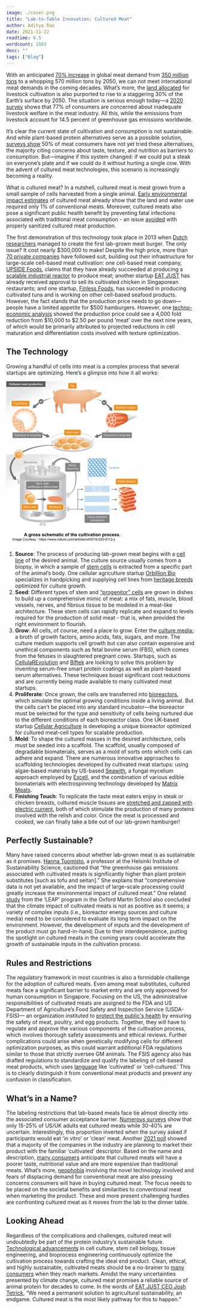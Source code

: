 ```yaml
---
image: ./cover.png
title: "Lab-to-Table Innovation: Cultured Meat"
author: Aditya Rao
date: 2021-11-22
readtime: 6.5
wordcount: 1503
desc: ""
tags: ["Blog"]
---
```


With an anticipated [70% increase](http://www.fao.org/fileadmin/templates/wsfs/docs/Issues_papers/HLEF2050_Global_Agriculture.pdf) in global meat demand from [350 million tons](https://www.theworldcounts.com/challenges/consumption/foods-and-beverages/world-consumption-of-meat/story) to a whopping 570 million tons by 2050, we can not meet international meat demands in the coming decades. What’s more, the [land allocated](http://www.fao.org/3/ar591e/ar591e.pdf) for livestock cultivation is also purported to rise to a staggering 30% of the Earth’s surface by 2050. The situation is serious enough today—a [2020 survey](https://www.aspca.org/shopwithyourheart/business-and-farmer-resources/aspca-surveys) shows that 77% of consumers are concerned about inadequate livestock welfare in the meat industry. All this, while the emissions from livestock account for 14.5 percent of greenhouse gas emissions worldwide.

It’s clear the current state of cultivation and consumption is not sustainable. And while plant-based protein alternatives serve as a possible solution, [surveys show](https://foodinsight.org/wp-content/uploads/2020/01/IFIC-Plant-Alternative-to-Animal-Meat-Survey.pdf) 50% of meat consumers have not yet tried these alternatives, the majority citing concerns about taste, texture, and nutrition as barriers to consumption. But—imagine if this system changed: if we could put a steak on everyone’s plate and if we could do it without hurting a single cow. With the advent of cultured meat technologies, this scenario is increasingly becoming a reality.

What is cultured meat? In a nutshell, cultured meat is meat grown from a small sample of cells harvested from a single animal. [Early environmental impact estimates](https://pubs.acs.org/doi/10.1021/es200130u) of cultured meat already show that the land and water use required only 1% of conventional meats. Moreover, cultured meats also pose a significant public health benefit by preventing fatal infections associated with traditional meat consumption - an issue [avoided](https://www.foodsafetynews.com/2017/01/clean-safe-humane-producers-say-lab-meat-is-a-triple-win/) with properly sanitized cultured meat production.

The first demonstration of this technology took place in 2013 when [Dutch researchers](https://www.eatthis.com/lab-grown-meat/#:~:text=The%20short%20history%20of%20meat,of%20billions%20of%20cow%20cells.) managed to create the first lab-grown meat burger. The only issue? It cost nearly $300,000 to make! Despite the high price, more than [70 private companies](https://gfi.org/resource/cultivated-meat-eggs-and-dairy-state-of-the-industry-report/) have followed suit, building out their infrastructure for large-scale cell-based meat cultivation: one cell-based meat company, [UPSIDE Foods](https://www.upsidefoods.com/news), claims that they have already succeeded at producing a [scalable industrial reactor](https://www.fooddive.com/news/upside-foods-cultivated-cell-based-meat-plant-epic/609182/) to produce meat; another startup [EAT JUST](https://www.greenqueen.com.hk/breaking-eat-just-wins-worlds-first-regulatory-approval-for-cell-based-meat-in-singapore/) has already received approval to sell its cultivated chicken in Singaporean restaurants; and one startup, [Finless Foods](https://finlessfoods.com/about/#products), has succeeded in producing cultivated tuna and is working on other cell-based seafood products. However, the fact stands that the production price needs to go down—people have a limited appetite for $500 hamburgers. However, one [techno-economic analysis](https://cedelft.eu/publications/tea-of-cultivated-meat/) showed the production price could see a 4,000 fold reduction from $10,000 to $2.50 per pound ‘meat’ over the next nine years, of which would be primarily attributed to projected reductions in cell maturation and differentiation costs involved with texture optimization.

## The Technology

Growing a handful of cells into meat is a complex process that several startups are optimizing. Here’s a glimpse into how it all works:

![Process](diagram.png)

1. **Source**: The process of producing lab-grown meat begins with a [cell line](https://gfi.org/science/the-science-of-cultivated-meat/deep-dive-cultivated-meat-cell-lines/) of the desired animal. The culture source usually comes from a biopsy, in which a sample of [stem cells](https://medlineplus.gov/stemcells.html#:~:text=Stem%20cells%20are%20cells%20with,repair%20system%20for%20the%20body.&text=They%20are%20unspecialized%2C%20so%20they,blood%20cells%2C%20and%20brain%20cells) is extracted from a specific part of the animal’s body. One cellular agriculture startup [Orbillion Bio](https://www.foodnavigator-usa.com/Article/2021/05/17/Orbillion-Bio-founder-on-scaling-up-cell-cultured-meat-We-need-smart-people-money-and-time-and-this-will-be-solved.-I-have-no-doubt-about-it) specializes in handpicking and supplying cell lines from [heritage breeds](https://homestead.motherearthnews.com/heritage-breeds-matter/) optimized for culture growth.
2. **Seed**: Different types of stem and [“progenitor” cells](https://www.technologynetworks.com/cell-science/articles/what-are-progenitor-cells-exploring-neural-myeloid-and-hematopoietic-progenitor-cells-329519#:~:text=Progenitor%20cells%20are%20descendants%20of,the%20same%20tissue%20or%20organ.) are grown in dishes to build up a comprehensive mimic of meat: a mix of fats, muscle, blood vessels, nerves, and fibrous tissue to be modeled in a meat-like architecture. These stem cells can rapidly replicate and expand to levels required for the production of solid meat - that is, when provided the right environment to flourish.
3. **Grow**: All cells, of course, need a place to grow. Enter the [culture media:](https://www.nature.com/articles/s43016-020-0112-z#Sec4) a broth of growth factors, amino acids, fats, sugars, and more. The culture medium supports cell growth but can also contain expensive and unethical components such as fetal bovine serum (FBS), which comes from the fetuses in slaughtered pregnant cows. Startups, such as [CellulaREvolution](https://www.cellularevolution.co.uk/) and [Biftek](http://biftek.co/#services) are looking to solve this problem by inventing serum-free smart protein coatings as well as plant-based serum alternatives. These techniques boast significant cost reductions and are currently being made available to many cultivated meat startups.
4. **Proliferate**: Once grown, the cells are transferred into [bioreactors](https://www.nature.com/articles/s43016-020-0112-z#Sec5), which simulate the optimal growing conditions inside a living animal. But the cells can’t be placed into any standard incubator—the bioreactor must be selected for the type and sensitivity of cells being nurtured due to the different conditions of each bioreactor class. One UK-based startup [Cellular Agriculture](https://www.cellularagriculture.co.uk/) is developing a unique bioreactor optimized for cultured meat-cell types for scalable production.
5. **Mold**: To shape the cultured masses in the desired architecture, cells must be seeded into a scaffold. The scaffold, usually composed of degradable biomaterials, serves as a mold of sorts onto which cells can adhere and expand. There are numerous innovative approaches to scaffolding technologies developed by cultivated meat startups: using algae-based materials by US-based [Seawith](http://seawith.net/en/), a fungal mycelium approach employed by [Excell](https://www.excell.bio/), and the combination of various edible biomaterials with electrospinning technology developed by [Matrix Meats](https://www.matrixmeats.com/).
6. **Finishing Touch**: To replicate the taste meat eaters enjoy in steak or chicken breasts, cultured muscle tissues are [stretched and zapped with electric current](https://gfi.org/science/the-science-of-cultivated-meat/), both of which stimulate the production of many proteins involved with the relish and color. Once the meat is processed and cooked, we can finally take a bite out of our lab-grown hamburger!

## Perfectly Sustainable?

Many have raised concerns about whether lab-grown meat is as sustainable as it promises. [Hanna Tuomisto](embopress.org/doi/full/10.15252/embr.201847395), a professor at the Helsinki Institute of Sustainability Science, cautioned that “the greenhouse gas emissions associated with cultivated meats is significantly higher than plant protein substitutes [such as tofu and seitan].” She explains that “comprehensive data is not yet available, and the impact of large-scale processing could greatly increase the environmental impact of cultured meat.” One related [study](https://www.ox.ac.uk/news/2019-02-19-lab-grown-meat-really-better-environment) from the ‘LEAP’ program in the Oxford Martin School also concluded that the climate impact of cultivated meats is not as positive as it seems; a variety of complex inputs (i.e., bioreactor energy sources and culture media) need to be considered to evaluate its long term impact on the environment. However, the development of inputs and the development of the product must go hand-in-hand; Due to their interdependence, putting the spotlight on cultured meats in the coming years could accelerate the growth of sustainable inputs in the cultivation process.

## Rules and Restrictions

The regulatory framework in most countries is also a formidable challenge for the adoption of cultured meats. Even among meat substitutes, cultured meats face a significant barrier to market entry and are only approved for human consumption in Singapore. Focusing on the US, the administrative responsibilities of cultivated meats are assigned to the FDA and US Department of Agriculture’s Food Safety and Inspection Service (USDA-FSIS)— an organization instituted to [protect the public's health](https://www.fsis.usda.gov/about-fsis) by ensuring the safety of meat, poultry, and egg products. Together, they will have to regulate and approve the various components of the cultivation process, which involves thorough safety assessments and ethical reviews. Further complications could arise when genetically modifying cells for different optimization purposes, as this could warrant additional FDA regulations similar to those that strictly oversee GM animals. The FSIS agency also has drafted regulations to standardize and qualify the labeling of cell-based meat products, which uses [language](https://www.fda.gov/news-events/press-announcements/statement-usda-secretary-perdue-and-fda-commissioner-gottlieb-regulation-cell-cultured-food-products) like ‘cultivated’ or ‘cell-cultured.’ This is to clearly distinguish it from conventional meat products and prevent any confusion in classification.

## What’s in a Name?

The labeling restrictions that lab-based meats face tie almost directly into the associated consumer acceptance barrier. [Numerous surveys](https://www.nature.com/articles/s43016-020-0112-z/tables/4) show that only 15-25% of US/UK adults eat cultured meats while 30-40% are uncertain. Interestingly, this proportion inverted when the survey asked if participants would eat ‘in vitro’ or ‘clean’ meat. Another [2021 poll](https://gfi.org/resource/consumer-insights/) showed that a majority of the companies in the industry are planning to market their product with the familiar ‘cultivated’ descriptor. Based on the name and description, [many consumers](https://www.mdpi.com/2076-3417/10/15/5201/htm#:~:text=The%20safety%20of%20cultured%20meat,which%20invoke%20more%20positive%20associations.) anticipate that cultured meats will have a poorer taste, nutritional value and are more expensive than traditional meats. What’s more, [neophobia](https://www.mdpi.com/2076-3417/10/15/5201/htm#:~:text=The%20safety%20of%20cultured%20meat,which%20invoke%20more%20positive%20associations.) involving the novel technology involved and fears of displacing demand for conventional meat are also pressing concerns consumers will have in buying cultured meat. The focus needs to be placed on the societal benefits and similarities to conventional meat when marketing the product. These and more present challenging hurdles are confronting cultured meat as it moves from the lab to the dinner table.

## Looking Ahead

Regardless of the complications and challenges, cultured meat will undoubtedly be part of the protein industry’s sustainable future. [Technological advancements](https://gfi.org/science/the-science-of-cultivated-meat/) in cell culture, stem cell biology, tissue engineering, and bioprocess engineering continuously optimize the cultivation process towards crafting the ideal end product. Clean, ethical, and highly sustainable, cultivated meats should be a no-brainer to [many consumers](https://paperpile.com/shared/EQSX9c) when they reach markets. Amidst the many uncertainties presented by climate change, cultured meat promises a reliable source of animal protein for decades to come. In the words of [EAT JUST CEO Josh Tetrick](https://www.theguardian.com/food/2021/jun/16/eat-just-no-kill-meat-chicken-josh-tetrick), “We need a permanent solution to agricultural sustainability, an endgame. Cultured meat is the most likely pathway for this to happen.”
